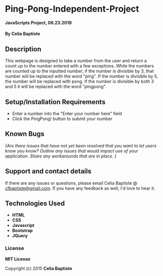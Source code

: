 # Ping-Pong-Independent-Project
#### JavaScripts Project, 06.23.2019

#### By **Celia Baptiste**

## Description

This webpage is designed to take a number from the user and return a count up to the number entered with a few exceptions. While the numbers are counted up to the inputted number, if the number is divisible by 3, that number will be replaced with the word "ping". If the number is divisible by 5, the number will be replaced with pong. If the number is divisible by both 3 and 5 it will be replaced with the word "pingpong".

## Setup/Installation Requirements

* Enter a number into the "Enter your number here" field
* Click the PingPong! button to submit your number


## Known Bugs

_{Are there issues that have not yet been resolved that you want to let users know you know?  Outline any issues that would impact use of your application.  Share any workarounds that are in place. }_

## Support and contact details

If there are any issues or questions, please email Celia Baptiste @ cfbaptiste@gmail.com. If you have any feedback as well, I'd love to hear it.

## Technologies Used

- **HTML**
- **CSS**
- **Javascript**
- **Bootstrap**
- **JQuery**

### License

**MIT License**

Copyright (c) 2015 **Celia Baptiste**
